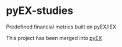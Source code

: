 # pyEX-studies
Predefined financial metrics built on pyEX/IEX

This project has been merged into [pyEX](https://github.com/iexcloud/pyEX/pull/133)
